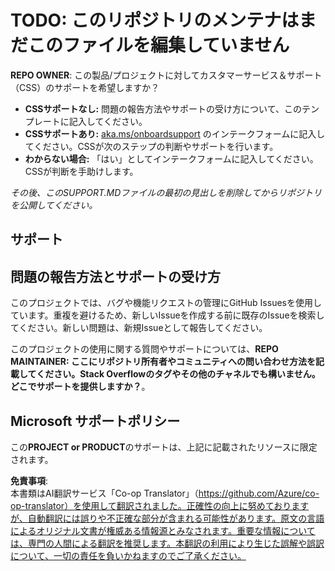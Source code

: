 <!--
CO_OP_TRANSLATOR_METADATA:
{
  "original_hash": "50518c351b4501f2649aeaba31c2592e",
  "translation_date": "2025-06-11T04:42:58+00:00",
  "source_file": "SUPPORT.md",
  "language_code": "ja"
}
-->
# TODO: このリポジトリのメンテナはまだこのファイルを編集していません

**REPO OWNER**: この製品/プロジェクトに対してカスタマーサービス＆サポート（CSS）のサポートを希望しますか？

- **CSSサポートなし:** 問題の報告方法やサポートの受け方について、このテンプレートに記入してください。
- **CSSサポートあり:** [aka.ms/onboardsupport](https://aka.ms/onboardsupport) のインテークフォームに記入してください。CSSが次のステップの判断やサポートを行います。
- **わからない場合:** 「はい」としてインテークフォームに記入してください。CSSが判断を手助けします。

*その後、このSUPPORT.MDファイルの最初の見出しを削除してからリポジトリを公開してください。*

## サポート

## 問題の報告方法とサポートの受け方  

このプロジェクトでは、バグや機能リクエストの管理にGitHub Issuesを使用しています。重複を避けるため、新しいIssueを作成する前に既存のIssueを検索してください。新しい問題は、新規Issueとして報告してください。

このプロジェクトの使用に関する質問やサポートについては、**REPO MAINTAINER: ここにリポジトリ所有者やコミュニティへの問い合わせ方法を記載してください。Stack Overflowのタグやその他のチャネルでも構いません。どこでサポートを提供しますか？**。

## Microsoft サポートポリシー  

この**PROJECT or PRODUCT**のサポートは、上記に記載されたリソースに限定されます。

**免責事項**:  
本書類はAI翻訳サービス「Co-op Translator」（https://github.com/Azure/co-op-translator）を使用して翻訳されました。正確性の向上に努めておりますが、自動翻訳には誤りや不正確な部分が含まれる可能性があります。原文の言語によるオリジナル文書が権威ある情報源とみなされます。重要な情報については、専門の人間による翻訳を推奨します。本翻訳の利用により生じた誤解や誤訳について、一切の責任を負いかねますのでご了承ください。